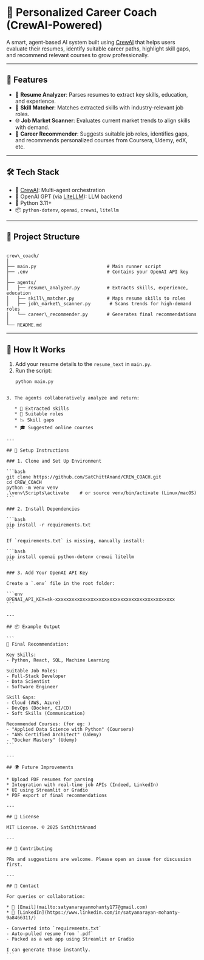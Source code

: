 # 🧠 Personalized Career Coach (CrewAI-Powered)

A smart, agent-based AI system built using [CrewAI](https://docs.crewai.com/) that helps users evaluate their resumes, identify suitable career paths, highlight skill gaps, and recommend relevant courses to grow professionally.

---

## 🚀 Features

- 📄 **Resume Analyzer**: Parses resumes to extract key skills, education, and experience.
- 🧩 **Skill Matcher**: Matches extracted skills with industry-relevant job roles.
- 🌐 **Job Market Scanner**: Evaluates current market trends to align skills with demand.
- 🧭 **Career Recommender**: Suggests suitable job roles, identifies gaps, and recommends personalized courses from Coursera, Udemy, edX, etc.

---

## 🛠️ Tech Stack

- 💬 [CrewAI](https://github.com/joaomdmoura/crewAI): Multi-agent orchestration
- 🤖 OpenAI GPT (via [LiteLLM](https://github.com/BerriAI/litellm)): LLM backend
- 🐍 Python 3.11+
- 📦 `python-dotenv`, `openai`, `crewai`, `litellm`

---

## 📁 Project Structure

```

crew\_coach/
│
├── main.py                          # Main runner script
├── .env                             # Contains your OpenAI API key
│
├── agents/
│   ├── resume\_analyzer.py          # Extracts skills, experience, education
│   ├── skill\_matcher.py            # Maps resume skills to roles
│   ├── job\_market\_scanner.py       # Scans trends for high-demand roles
│   └── career\_recommender.py       # Generates final recommendations
│
└── README.md

````

---

## 🧪 How It Works

1. Add your resume details to the `resume_text` in `main.py`.
2. Run the script:
   ```bash
   python main.py
````

3. The agents collaboratively analyze and return:

   * 🔎 Extracted skills
   * 💼 Suitable roles
   * 📉 Skill gaps
   * 🎓 Suggested online courses

---

## 🔐 Setup Instructions

### 1. Clone and Set Up Environment

```bash
git clone https://github.com/SatChittAnand/CREW_COACH.git
cd CREW_COACH
python -m venv venv
.\venv\Scripts\activate    # or source venv/bin/activate (Linux/macOS)
```

### 2. Install Dependencies

```bash
pip install -r requirements.txt
```

If `requirements.txt` is missing, manually install:

```bash
pip install openai python-dotenv crewai litellm
```

### 3. Add Your OpenAI API Key

Create a `.env` file in the root folder:

```env
OPENAI_API_KEY=sk-xxxxxxxxxxxxxxxxxxxxxxxxxxxxxxxxxxxxxxxxxxxx
```

---

## 📦 Example Output

```
🧠 Final Recommendation:

Key Skills:
- Python, React, SQL, Machine Learning

Suitable Job Roles:
- Full-Stack Developer
- Data Scientist
- Software Engineer

Skill Gaps:
- Cloud (AWS, Azure)
- DevOps (Docker, CI/CD)
- Soft Skills (Communication)

Recommended Courses: (for eg: )
- "Applied Data Science with Python" (Coursera)
- "AWS Certified Architect" (Udemy)
- "Docker Mastery" (Udemy)
```

---

## 🌍 Future Improvements

* Upload PDF resumes for parsing
* Integration with real-time job APIs (Indeed, LinkedIn)
* UI using Streamlit or Gradio
* PDF export of final recommendations

---

## 📄 License

MIT License. © 2025 SatChittAnand

---

## 🤝 Contributing

PRs and suggestions are welcome. Please open an issue for discussion first.

---

## 💬 Contact

For queries or collaboration:

* 📧 [Email](mailto:satyanarayanmohanty177@gmail.com)
* 💼 [LinkedIn](https://www.linkedin.com/in/satyanarayan-mohanty-9a8466311/)

- Converted into `requirements.txt`
- Auto-pulled resume from `.pdf`
- Packed as a web app using Streamlit or Gradio

I can generate those instantly.
```
